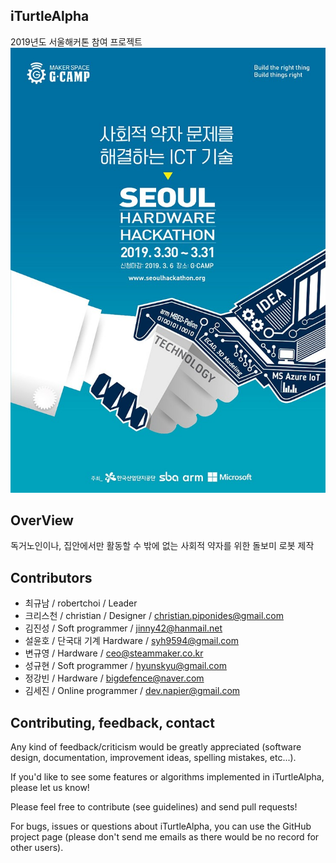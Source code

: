 ## iTurtleAlpha
2019년도 서울해커톤 참여 프로젝트
![ex_screenshot](./img/Seoul_Hardware_Hackathon.jpg)



## OverView
독거노인이나, 집안에서만 활동할 수 밖에 없는 사회적 약자를 위한 돌보미 로봇 제작


## Contributors
- 최규남 / robertchoi / Leader
- 크리스천 / christian / Designer / christian.piponides@gmail.com
- 김진성 / Soft programmer / jinny42@hanmail.net
- 설윤호 / 단국대 기계 Hardware / syh9594@gmail.com
- 변규영 / Hardware / ceo@steammaker.co.kr
- 성규현 / Soft programmer / hyunskyu@gmail.com
- 정강빈 / Hardware / bigdefence@naver.com
- 김세진 / Online programmer / dev.napier@gmail.com


## Contributing, feedback, contact
Any kind of feedback/criticism would be greatly appreciated (software design, documentation, improvement ideas, spelling mistakes, etc...).

If you'd like to see some features or algorithms implemented in iTurtleAlpha, please let us know!

Please feel free to contribute (see guidelines) and send pull requests!

For bugs, issues or questions about iTurtleAlpha, you can use the GitHub project page (please don't send me emails as there would be no record for other users).
